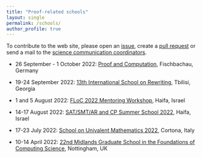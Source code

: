 ```yaml
---
title: "Proof-related schools"
layout: single
permalink: /schools/
author_profile: true
---
```


To contribute to the web site, please open an [issue](https://github.com/EuroProofNet/europroofnet.github.io/issues), create a [pull request](https://github.com/EuroProofNet/europroofnet.github.io) or send a mail to the [science communication coordinators](../contact).

- 26 September - 1 October 2022: [Proof and Computation](http://www.mathematik.uni-muenchen.de/~schwicht/pc22.php), Fischbachau, Germany

- 19-24 September 2022: [13th International School on Rewriting](https://viam.science.tsu.ge/clas2022/isr/), Tbilisi, Georgia

- 1 and 5 August 2022: [FLoC 2022 Mentoring Workshop](https://www.floc2022.org/flocmentoringworkshop), Haifa, Israel

- 14-17 August 2022: [SAT/SMT/AR and CP Summer School 2022](https://sat-smt-ar-school.gitlab.io/www/2022/), Haifa, Israel

- 17-23 July 2022: [School on Univalent Mathematics 2022](https://unimath.github.io/cortona2022/), Cortona, Italy

- 10-14 April 2022: [22nd Midlands Graduate School in the Foundations of Computing Science](https://www.cs.nott.ac.uk/~psznk/events/mgs22.html), Nottingham, UK
